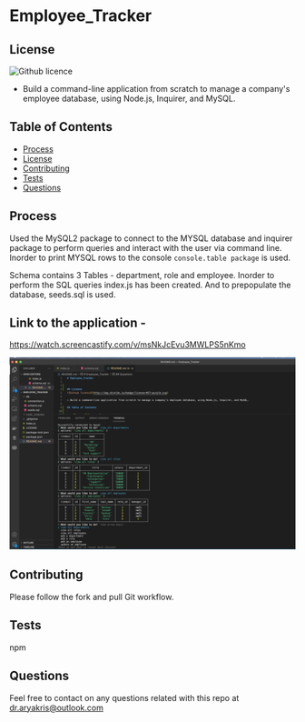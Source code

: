 # Employee_Tracker


## License
![Github licence](http://img.shields.io/badge/license-MIT-purple.svg)

* Build a command-line application from scratch to manage a company's employee database, using Node.js, Inquirer, and MySQL.

## Table of Contents 

  * [Process](#process)
  * [License](#license)
  * [Contributing](#contributing)
  * [Tests](#tests)
  * [Questions](#questions)


## Process

Used the MySQL2 package to connect to the MYSQL database and inquirer package to perform queries and interact with the user via command line. Inorder to print MYSQL rows to the console `console.table package` is used. 

Schema contains 3 Tables - department, role and employee. Inorder to perform the SQL queries index.js has been created. And to prepopulate the database, seeds.sql is used. 

## Link to the application - 
https://watch.screencastify.com/v/msNkJcEvu3MWLPS5nKmo

![AryaKris Employee Tracker](https://github.com/AryaKris/Employee_Tracker/blob/main/assets/Screen%20Shot%202022-02-07%20at%2000.11.20.png)

## Contributing
Please follow the fork and pull Git workflow. 

## Tests
npm

## Questions
Feel free to contact on any questions related with this repo at dr.aryakris@outlook.com



